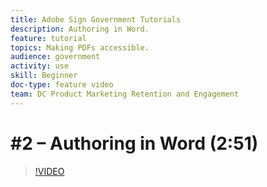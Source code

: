 ```yaml
---
title: Adobe Sign Government Tutorials
description: Authoring in Word.
feature: tutorial
topics: Making PDFs accessible.
audience: government
activity: use
skill: Beginner
doc-type: feature video
team: DC Product Marketing Retention and Engagement
---
```


# #2 – Authoring in Word (2:51)

>[!VIDEO](https://video.tv.adobe.com/v/34513)
